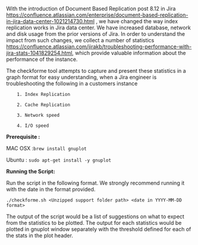 With the introduction of Document Based Replication post 8.12 in Jira https://confluence.atlassian.com/enterprise/document-based-replication-in-jira-data-center-1021214730.html , we have changed the way index replication works in Jira data center. We have increased database, network and disk usage from the prior versions of Jira. In order to understand the impact from such changes, we collect a number of statistics https://confluence.atlassian.com/jirakb/troubleshooting-performance-with-jira-stats-1041829254.html, which provide valuable information about the performance of the instance. 

The checkforme tool attempts to capture and present these statistics in a graph format for easy understanding, when a Jira engineer is troubleshooting the following in a customers instance
```
    1. Index Replication

    2. Cache Replication

    3. Network speed

    4. I/O speed
```
**Prerequisite :** 

MAC OSX :```brew install gnuplot ```

Ubuntu : ```sudo apt-get install -y gnuplot```

**Running the Script:**

Run the script in the following format. We strongly recommend running it with the date in the format provided.

```./checkforme.sh <Unzipped support folder path> <date in YYYY-MM-DD format>```

The output of the script would be a list of suggestions on what to expect from the statistics to be plotted. The output for each statistics would be plotted in gnuplot window separately with the threshold defined for each of the stats in the plot header.
